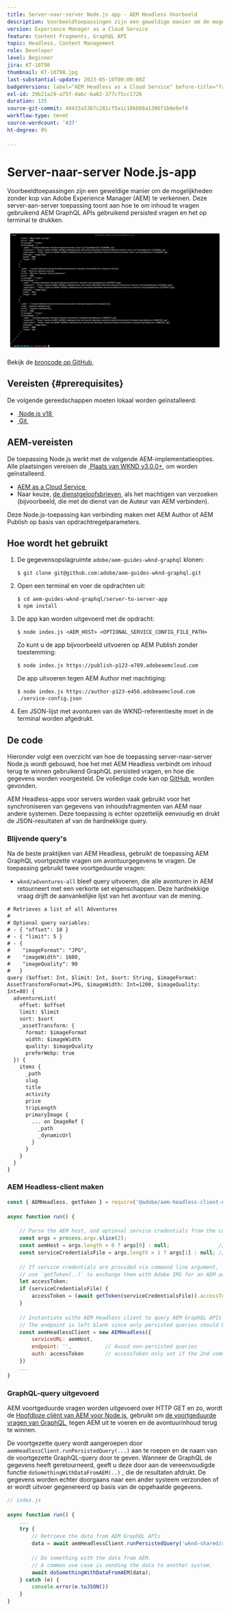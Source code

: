 ```yaml
---
title: Server-naar-server Node.js app - AEM Headless Voorbeeld
description: Voorbeeldtoepassingen zijn een geweldige manier om de mogelijkheden zonder kop van Adobe Experience Manager (AEM) te verkennen. Deze server-side toepassing Node.js toont hoe te om inhoud te vragen gebruikend AEM GraphQL APIs gebruikend persisted vragen.
version: Experience Manager as a Cloud Service
feature: Content Fragments, GraphQL API
topic: Headless, Content Management
role: Developer
level: Beginner
jira: KT-10798
thumbnail: KT-10798.jpg
last-substantial-update: 2023-05-10T00:00:00Z
badgeVersions: label="AEM Headless as a Cloud Service" before-title="false"
exl-id: 39b21a29-a75f-4a6c-ba82-377cf5cc1726
duration: 135
source-git-commit: 48433a5367c281cf5a1c106b08a1306f1b0e8ef4
workflow-type: tm+mt
source-wordcount: '437'
ht-degree: 0%

---
```


# Server-naar-server Node.js-app

Voorbeeldtoepassingen zijn een geweldige manier om de mogelijkheden zonder kop van Adobe Experience Manager (AEM) te verkennen. Deze server-aan-server toepassing toont aan hoe te om inhoud te vragen gebruikend AEM GraphQL APIs gebruikend persisted vragen en het op terminal te drukken.

![&#x200B; Server-aan-server Node.js app met AEM Headless &#x200B;](./assets/server-to-server-app/server-to-server-app.png)

Bekijk de [&#x200B; broncode op GitHub &#x200B;](https://github.com/adobe/aem-guides-wknd-graphql/tree/main/server-to-server)

## Vereisten {#prerequisites}

De volgende gereedschappen moeten lokaal worden geïnstalleerd:

+ [&#x200B; Node.js v18 &#x200B;](https://nodejs.org/en)
+ [&#x200B; Git &#x200B;](https://git-scm.com/)

## AEM-vereisten

De toepassing Node.js werkt met de volgende AEM-implementatieopties. Alle plaatsingen vereisen de [&#x200B; Plaats van WKND v3.0.0+ &#x200B;](https://github.com/adobe/aem-guides-wknd/releases/latest) om worden geïnstalleerd.

+ [&#x200B; AEM as a Cloud Service &#x200B;](https://experienceleague.adobe.com/docs/experience-manager-cloud-service/content/implementing/deploying/overview.html?lang=nl-NL)
+ Naar keuze, [&#x200B; de dienstgeloofsbrieven &#x200B;](https://experienceleague.adobe.com/docs/experience-manager-cloud-service/content/implementing/developing/generating-access-tokens-for-server-side-apis.html?lang=nl-NL) als het machtigen van verzoeken (bijvoorbeeld, die met de dienst van de Auteur van AEM verbinden).

Deze Node.js-toepassing kan verbinding maken met AEM Author of AEM Publish op basis van opdrachtregelparameters.

## Hoe wordt het gebruikt

1. De gegevensopslagruimte `adobe/aem-guides-wknd-graphql` klonen:

   ```shell
   $ git clone git@github.com:adobe/aem-guides-wknd-graphql.git
   ```

1. Open een terminal en voer de opdrachten uit:

   ```shell
   $ cd aem-guides-wknd-graphql/server-to-server-app
   $ npm install
   ```

1. De app kan worden uitgevoerd met de opdracht:

   ```
   $ node index.js <AEM_HOST> <OPTIONAL_SERVICE_CONFIG_FILE_PATH>
   ```

   Zo kunt u de app bijvoorbeeld uitvoeren op AEM Publish zonder toestemming:

   ```shell
   $ node index.js https://publish-p123-e789.adobeaemcloud.com
   ```

   De app uitvoeren tegen AEM Author met machtiging:

   ```shell
   $ node index.js https://author-p123-e456.adobeaemcloud.com ./service-config.json
   ```

1. Een JSON-lijst met avonturen van de WKND-referentiesite moet in de terminal worden afgedrukt.

## De code

Hieronder volgt een overzicht van hoe de toepassing server-naar-server Node.js wordt gebouwd, hoe het met AEM Headless verbindt om inhoud terug te winnen gebruikend GraphQL persisted vragen, en hoe die gegevens worden voorgesteld. De volledige code kan op [&#x200B; GitHub &#x200B;](https://github.com/adobe/aem-guides-wknd-graphql/tree/main/server-to-server) worden gevonden.

AEM Headless-apps voor servers worden vaak gebruikt voor het synchroniseren van gegevens van inhoudsfragmenten van AEM naar andere systemen. Deze toepassing is echter opzettelijk eenvoudig en drukt de JSON-resultaten af van de hardnekkige query.

### Blijvende query&#39;s

Na de beste praktijken van AEM Headless, gebruikt de toepassing AEM GraphQL voortgezette vragen om avontuurgegevens te vragen. De toepassing gebruikt twee voortgeduurde vragen:

+ `wknd/adventures-all` bleef query uitvoeren, die alle avonturen in AEM retourneert met een verkorte set eigenschappen. Deze hardnekkige vraag drijft de aanvankelijke lijst van het avontuur van de mening.

```
# Retrieves a list of all Adventures
#
# Optional query variables:
# - { "offset": 10 }
# - { "limit": 5 }
# - { 
#    "imageFormat": "JPG",
#    "imageWidth": 1600,
#    "imageQuality": 90 
#   }
query ($offset: Int, $limit: Int, $sort: String, $imageFormat: AssetTransformFormat=JPG, $imageWidth: Int=1200, $imageQuality: Int=80) {
  adventureList(
    offset: $offset
    limit: $limit
    sort: $sort
    _assetTransform: {
      format: $imageFormat
      width: $imageWidth
      quality: $imageQuality
      preferWebp: true
  }) {
    items {
      _path
      slug
      title
      activity
      price
      tripLength
      primaryImage {
        ... on ImageRef {
          _path
          _dynamicUrl
        }
      }
    }
  }
}
```

### AEM Headless-client maken

```javascript
const { AEMHeadless, getToken } = require('@adobe/aem-headless-client-nodejs');

async function run() { 

    // Parse the AEM host, and optional service credentials from the command line arguments
    const args = process.argv.slice(2);
    const aemHost = args.length > 0 ? args[0] : null;                // Example: https://author-p123-e456.adobeaemcloud.com
    const serviceCredentialsFile = args.length > 1 ? args[1] : null; // Example: ./service-config.json

    // If service credentials are provided via command line argument,
    // use `getToken(..)` to exchange them with Adobe IMS for an AEM access token 
    let accessToken;
    if (serviceCredentialsFile) {
        accessToken = (await getToken(serviceCredentialsFile)).accessToken;
    }

    // Instantiate withe AEM Headless client to query AEM GraphQL APIs
    // The endpoint is left blank since only persisted queries should be used to query AEM's GraphQL APIs
    const aemHeadlessClient = new AEMHeadless({
        serviceURL: aemHost,
        endpoint: '',           // Avoid non-persisted queries
        auth: accessToken       // accessToken only set if the 2nd command line parameter is set
    })
    ...
}
```


### GraphQL-query uitgevoerd

AEM voortgeduurde vragen worden uitgevoerd over HTTP GET en zo, wordt de [&#x200B; Hoofdloze cliënt van AEM voor Node.js &#x200B;](https://github.com/adobe/aem-headless-client-nodejs) gebruikt om [&#x200B; de voortgeduurde vragen van GraphQL &#x200B;](https://github.com/adobe/aem-headless-client-nodejs#within-asyncawait) tegen AEM uit te voeren en de avontuurinhoud terug te winnen.

De voortgezette query wordt aangeroepen door `aemHeadlessClient.runPersistedQuery(...)` aan te roepen en de naam van de voortgezette GraphQL-query door te geven. Wanneer de GraphQL de gegevens heeft geretourneerd, geeft u deze door aan de vereenvoudigde functie `doSomethingWithDataFromAEM(..)` , die de resultaten afdrukt. De gegevens worden echter doorgaans naar een ander systeem verzonden of er wordt uitvoer gegenereerd op basis van de opgehaalde gegevens.

```js
// index.js

async function run() { 
    ...
    try {
        // Retrieve the data from AEM GraphQL APIs
        data = await aemHeadlessClient.runPersistedQuery('wknd-shared/adventures-all')
        
        // Do something with the data from AEM. 
        // A common use case is sending the data to another system.
        await doSomethingWithDataFromAEM(data);
    } catch (e) {
        console.error(e.toJSON())
    }
}
```
